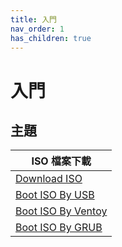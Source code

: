 ```yaml
---
title: 入門
nav_order: 1
has_children: true
---
```


# 入門


## 主題

| ISO 檔案下載 |
| --- |
| [Download ISO](https://samwhelp.github.io/note-about-voidlinux/read/start/download/download_iso.html) |
| [Boot ISO By USB](https://samwhelp.github.io/note-about-voidlinux/read/start/download/boot_iso_by_usb.html) |
| [Boot ISO By Ventoy](https://samwhelp.github.io/note-about-voidlinux/read/start/download/boot_iso_by_ventoy.html) |
| [Boot ISO By GRUB](https://samwhelp.github.io/note-about-voidlinux/read/start/download/boot_iso_by_grub.html) |
